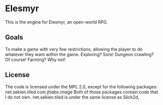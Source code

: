 Elesmyr
=======

This is the engine for Elesmyr, an open-world RPG.

Goals
-----
To make a game with very few restrictions, allowing the player to do whatever they want within the game. Exploring? Sure! Dungeon crawling? Of course! Farming? Why not!

License
-------
The code is licensed under the MPL 2.0, except for the following packages:
	net.sekien.tiled
	com.jhlabs.image
Both of those packages contain code that I do not own. net.sekien.tiled is under the same license as Slick2d,